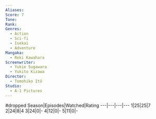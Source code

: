 ```yaml
---
Aliases:
Score: 7
Tone: 
Rank:
Genres:
  - Action
  - Sci-fi
  - Isekai
  - Adventure
Mangaka:
  - Reki Kawahara
Screenwriter:
  - Yukie Sugawara
  - Yukito Kizawa
Director:
  - Tomohiko Itō
Studio:
  - A-1 Pictures
---
```

#dropped
Season|Episodes|Watched|Rating
---|---|---|---
1|25|25|7
2|24|8|4
3|24|0|-
4|12|0|-
5|11|0|-
